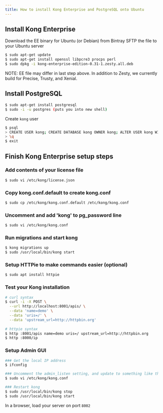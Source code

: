 ```yaml
---
title: How to install Kong Enterprise and PostgreSQL onto Ubuntu
---
```


## Install Kong Enterprise

Download the EE binary for Ubuntu (or Debian) from Bintray
SFTP the file to your Ubuntu server

```bash
$ sudo apt-get update
$ sudo apt-get install openssl libpcre3 procps perl
$ sudo dpkg -i kong-enterprise-edition-0.31-1.zesty.all.deb
```
NOTE: EE file may differ in last step above. In addition to Zesty, we currently build for Precise, Trusty, and Xenial.

## Install PostgreSQL
```bash
$ sudo apt-get install postgresql
$ sudo -i -u postgres (puts you into new shell)
```

Create `kong` user

```bash
$ psql
> CREATE USER kong; CREATE DATABASE kong OWNER kong; ALTER USER kong WITH password 'kong'; 
> \q
$ exit
```

## Finish Kong Enterprise setup steps

### Add contents of your license file
```bash
$ sudo vi /etc/kong/license.json
```

### Copy kong.conf.default to create kong.conf
```bash
$ sudo cp /etc/kong/kong.conf.default /etc/kong/kong.conf
```
### Uncomment and add 'kong' to pg_password line
```bash
$ sudo vi /etc/kong/kong.conf
```

### Run migrations and start kong
```bash
$ kong migrations up
$ sudo /usr/local/bin/kong start
```

### Setup HTTPie to make commands easier (optional)
```bash
$ sudo apt install httpie
```

### Test your Kong installation
```bash
# curl syntax
$ curl -i -X POST \
  --url http://localhost:8001/apis/ \
  --data 'name=demo' \
  --data 'uris=/' \
  --data 'upstream_url=http://httpbin.org'
  
# httpie syntax
$ http :8001/apis name=demo uris=/ upstream_url=http://httpbin.org
$ http :8000/ip
```

### Setup Admin GUI
```bash
### Get the local IP address
$ ifconfig 

### Uncomment the admin_listen setting, and update to something like this `admin_listen = 172.31.3.8:8001`
$ sudo vi /etc/kong/kong.conf

### Restart kong
$ sudo /usr/local/bin/kong stop 
$ sudo /usr/local/bin/kong start
```

In a browser, load your server on port `8002`
